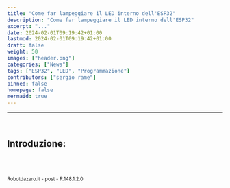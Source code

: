 ```yaml
---
title: "Come far lampeggiare il LED interno dell'ESP32"
description: "Come far lampeggiare il LED interno dell'ESP32"
excerpt: "..."
date: 2024-02-01T09:19:42+01:00
lastmod: 2024-02-01T09:19:42+01:00
draft: false
weight: 50
images: ["header.png"]
categories: ["News"]
tags: ["ESP32", "LED", "Programmazione"]
contributors: ["sergio rame"]
pinned: false
homepage: false
mermaid: true
---
```




<!--
-->
<hr>
<br>



## Introduzione:


<br>
<br>
<p style="font-size: 0.80em;">Robotdazero.it - post - R.148.1.2.0</p>